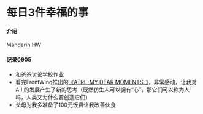 # 每日3件幸福的事

#### 介绍
Mandarin HW

#### 记录0905
- 和爸爸讨论学校作业
- 看完FrontWing推出的[《ATRI -MY DEAR MOMENTS-》](https://zh.moegirl.org.cn/ATRI_-My_Dear_Moments-)，非常感动，让我对A.I.的发展产生了新的思考（既然仿生人可以拥有“心”，那它们可以称为人吗，人类又为什么要创造它们）
- 父母为我多准备了100元饭费让我改善伙食
